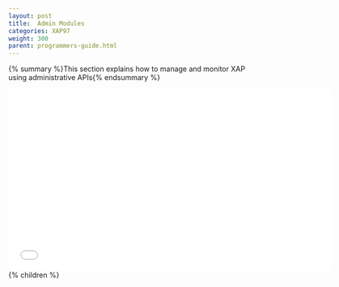 ```yaml
---
layout: post
title:  Admin Modules
categories: XAP97
weight: 300
parent: programmers-guide.html
---
```


{% summary %}This section explains how to manage and monitor XAP using administrative APIs{% endsummary %}

<iframe width="640" height="360" src="//www.youtube.com/embed/j3FfHBqtj1o?feature=player_detailpage" frameborder="0" allowfullscreen></iframe>
{% children %}
